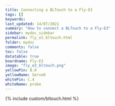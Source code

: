 ```yaml
---
title: Connecting a BLTouch to a Fly-E3
tags: []
keywords: 
last_updated: 14/07/2021
summary: "How to connect a BLTouch to a Fly-E3"
sidebar: mydoc_sidebar
permalink: fly_e3_bltouch.html
folder: mydoc
comments: false
toc: false
datatable: true
boardname: Fly-E3
image: "fly_e3_bltouch.png"
yellowPin: B.0
yellowName: Servo0
whitePin: C.4
whiteName: probe
---
```


{% include custom/bltouch.html %}